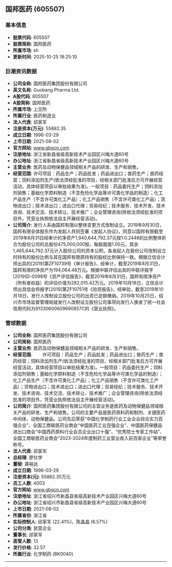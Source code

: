 ## 国邦医药 (605507)

### 基本信息

- **股票代码**: 605507
- **股票简称**: 国邦医药
- **所属市场**: sh
- **更新时间**: 2025-10-25 18:25:10

### 巨潮资讯数据

- **公司全称**: 国邦医药集团股份有限公司
- **英文名称**: Guobang Pharma Ltd.
- **A股代码**: 605507
- **A股简称**: 国邦医药
- **所属市场**: 上交所
- **所属行业**: 医药制造业
- **法人代表**: 邱家军
- **注册资本(万元)**: 55882.35
- **成立日期**: 1996-03-29
- **上市日期**: 2021-08-02
- **官方网站**: www.gbgcn.com
- **注册地址**: 浙江省新昌省级高新技术产业园区兴梅大道60号
- **办公地址**: 浙江省新昌省级高新技术产业园区兴梅大道60号
- **主营业务**: 医药及动物保健品领域相关产品的研发、生产和销售。
- **经营范围**: 许可项目：药品生产；药品批发；药品进出口；兽药生产；兽药经营；饲料添加剂生产(依法须经批准的项目，经相关部门批准后方可开展经营活动，具体经营项目以审批结果为准)。一般项目：药品委托生产；饲料添加剂销售；基础化学原料制造（不含危险化学品等许可类化学品的制造）；化工产品生产（不含许可类化工产品）；化工产品销售（不含许可类化工产品）；货物进出口；技术进出口；进出口代理；贸易经纪；技术服务、技术开发、技术咨询、技术交流、技术转让、技术推广；企业管理咨询(除依法须经批准的项目外，凭营业执照依法自主开展经营活动)。
- **公司简介**: 发行人系由国邦有限以整体变更方式改制设立。2019年9月30日，国邦有限全体股东作为发起人共同签署《发起人协议》，同意以国邦有限截至2019年8月31日经审计的净资产1,940,644,792.37元按1:0.2448的比例整体折合为股份公司的总股份475,000,000股，每股面值1.00元，其余1,465,644,792.37元计入股份公司的资本公积。各发起人在股份公司改制设立时持有的股份比例与其在国邦有限原持有的股权比例保持一致。根据立信会计师出具的[2019]第ZF10739号《审计报告》，经审计，截至2019年8月31日，国邦有限的净资产为194,064.48万元。根据中联评估出具的中联评报字[2019]D-0098号《资产评估报告》，截至2019年8月31日，国邦有限净资产（所有者权益）的评估价值为282,015.42万元。2019年10月18日，立信会计师出具信会师报字[2019]第ZF10751号《验资报告》，经审验，截至2019年10月18日，发行人改制设立股份公司的出资已足额缴纳。2019年10月25日，绍兴市市场监督管理局就发行人改制设立股份公司事项向发行人换发了统一社会信用代码为91330600609690857C的《营业执照》。

### 雪球数据

- **公司全称**: 国邦医药集团股份有限公司
- **公司简称**: 国邦医药
- **主营业务**: 医药及动物保健品领域相关产品的研发、生产和销售。
- **经营范围**: 　　许可项目：药品生产；药品批发；药品进出口；兽药生产；兽药经营；饲料添加剂生产(依法须经批准的项目，经相关部门批准后方可开展经营活动，具体经营项目以审批结果为准)。一般项目：药品委托生产；饲料添加剂销售；基础化学原料制造（不含危险化学品等许可类化学品的制造）；化工产品生产（不含许可类化工产品）；化工产品销售（不含许可类化工产品）；货物进出口；技术进出口；进出口代理；贸易经纪；技术服务、技术开发、技术咨询、技术交流、技术转让、技术推广；企业管理咨询(除依法须经批准的项目外，凭营业执照依法自主开展经营活动)。
- **公司简介**: 国邦医药集团股份有限公司的主营业务是医药及动物保健品领域相关产品的研发、生产和销售。公司的主要产品是医药原料药和制剂、关键医药中间体、动物保健品。公司先后荣获“中国化学制药行业工业企业综合实力百强企业”、全国工商联医药业商会“中国医药工业百强企业”、中国医药保健品进出口商会“中国西药原料行业会员企业出口十强”、“优秀院士专家工作站”、全国工商联医药业商会“2023-2024年度制药工业营业收入前百家企业”等荣誉称号。
- **法人代表**: 邱家军
- **总经理**: 廖仕学
- **董秘**: 龚裕达
- **成立日期**: 1996-03-29
- **注册资本(元)**: 55882.35万元
- **员工人数**: 4003
- **官方网站**: www.gbgcn.com
- **注册地址**: 浙江省绍兴市新昌县省级高新技术产业园区兴梅大道60号
- **办公地址**: 浙江省绍兴市新昌县省级高新技术产业园区兴梅大道60号
- **上市日期**: 2021-08-02
- **所属省份**: 浙江省
- **实际控制人**: 邱家军 (22.41%)，陈晶晶 (6.57%)
- **公司分类**: 民营企业
- **董事长**: 邱家军
- **高管人数**: 13
- **发行价格**: 32.57
- **所属行业**: 化学制药 (BK0040)

---